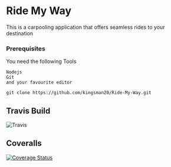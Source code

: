 # Ride My Way

This is a carpooling application that offers seamless rides to your destination

### Prerequisites

You need the following Tools

```
Nodejs
Git
and your favourite editor
```

```
git clone https://github.com/kingsman20/Ride-My-Way.git
```


## Travis Build
![Travis](https://travis-ci.org/kingsman20/Ride-My-Way.svg?branch=develop)

## Coveralls
[![Coverage Status](https://coveralls.io/repos/github/kingsman20/Ride-My-Way/badge.svg?branch=develop)](https://coveralls.io/github/kingsman20/Ride-My-Way?branch=develop)
